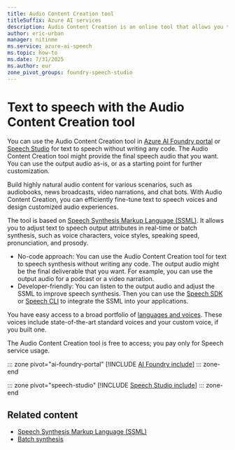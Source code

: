 ```yaml
---
title: Audio Content Creation tool
titleSuffix: Azure AI services
description: Audio Content Creation is an online tool that allows you to run text to speech synthesis without writing any code.
author: eric-urban
manager: nitinme
ms.service: azure-ai-speech
ms.topic: how-to
ms.date: 7/31/2025
ms.author: eur
zone_pivot_groups: foundry-speech-studio
---
```


# Text to speech with the Audio Content Creation tool

You can use the Audio Content Creation tool in [Azure AI Foundry portal](https://ai.azure.com/?cid=learnDocs) or [Speech Studio](https://speech.microsoft.com/portal/audiocontentcreation) for text to speech without writing any code. The Audio Content Creation tool might provide the final speech audio that you want. You can use the output audio as-is, or as a starting point for further customization.

Build highly natural audio content for various scenarios, such as audiobooks, news broadcasts, video narrations, and chat bots. With Audio Content Creation, you can efficiently fine-tune text to speech voices and design customized audio experiences. 

The tool is based on [Speech Synthesis Markup Language (SSML)](speech-synthesis-markup.md). It allows you to adjust text to speech output attributes in real-time or batch synthesis, such as voice characters, voice styles, speaking speed, pronunciation, and prosody.

- No-code approach: You can use the Audio Content Creation tool for text to speech synthesis without writing any code. The output audio might be the final deliverable that you want. For example, you can use the output audio for a podcast or a video narration. 
- Developer-friendly: You can listen to the output audio and adjust the SSML to improve speech synthesis. Then you can use the [Speech SDK](speech-sdk.md) or [Speech CLI](spx-basics.md) to integrate the SSML into your applications. 

You have easy access to a broad portfolio of [languages and voices](language-support.md?tabs=tts). These voices include state-of-the-art standard voices and your custom voice, if you built one.

The Audio Content Creation tool is free to access; you pay only for Speech service usage.

::: zone pivot="ai-foundry-portal"
[!INCLUDE [AI Foundry include](includes/how-to/audio-content-creation/ai-foundry.md)]
::: zone-end

::: zone pivot="speech-studio"
[!INCLUDE [Speech Studio include](includes/how-to/audio-content-creation/speech-studio.md)]
::: zone-end

## Related content

- [Speech Synthesis Markup Language (SSML)](speech-synthesis-markup.md)
- [Batch synthesis](batch-synthesis.md)
